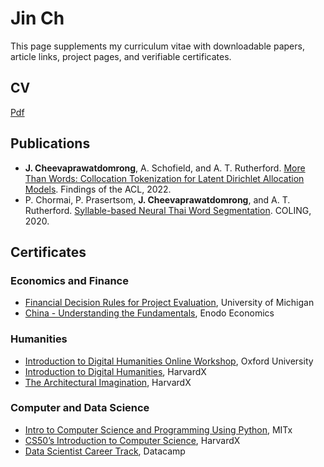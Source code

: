 # Jin Ch

This page supplements my curriculum vitae with downloadable papers, article links, project pages, and verifiable certificates.

## CV

[Pdf](assets/docs/cheeva_cv.pdf)

## Publications

- **J. Cheevaprawatdomrong**, A. Schofield, and A. T. Rutherford. [More Than Words:
Collocation Tokenization for Latent Dirichlet Allocation Models](assets/docs/More_Than_Words.pdf). Findings of the ACL, 2022.
- P. Chormai, P. Prasertsom, **J. Cheevaprawatdomrong**, and A. T. Rutherford.
[Syllable-based Neural Thai Word Segmentation](assets/docs/Word_Segmentation.pdf). COLING, 2020.

## Certificates

### Economics and Finance
- [Financial Decision Rules for Project Evaluation](https://courses.edx.org/certificates/c5da5308db6d4c55b4c604a25f6a5e59), University of Michigan
- [China - Understanding the Fundamentals](https://courses.edx.org/certificates/1f32aee413384e979c4ce5b75d2a97b9), Enodo Economics

### Humanities
- [Introduction to Digital Humanities Online Workshop](assets/docs/oxford_dh.pdf), Oxford University
- [Introduction to Digital Humanities](https://courses.edx.org/certificates/b011e916c3f24aae919865a9af89c874), HarvardX
- [The Architectural Imagination](https://courses.edx.org/certificates/015d94b104934ad088c3bd7afff80b3e), HarvardX


### Computer and Data Science
- [Intro to Computer Science and Programming Using Python](https://courses.edx.org/certificates/fef8542658bd4d91be23591e382129a6), MITx
- [CS50’s Introduction to Computer Science](https://courses.edx.org/certificates/e9ea6c9ab4884687b80c536f0394a0e7), HarvardX
- [Data Scientist Career Track](https://www.datacamp.com/statement-of-accomplishment/track/3b56e2dbdde893aaf1e066736752f88a3ecd1da3), Datacamp




<!--
## Welcome to GitHub Pages
- You can use the [editor on GitHub](https://github.com/jin236248/jin236248.github.io/edit/main/index.md) to maintain and preview the content for your website in Markdown files.
- For more details see [Basic writing and formatting syntax](https://docs.github.com/en/github/writing-on-github/getting-started-with-writing-and-formatting-on-github/basic-writing-and-formatting-syntax).
- Your Pages site will use the layout and styles from the Jekyll theme you have selected in your [repository settings](https://github.com/jin236248/jin236248.github.io/settings/pages). The name of this theme is saved in the Jekyll `_config.yml` configuration file.
- Having trouble with Pages? Check out our [documentation](https://docs.github.com/categories/github-pages-basics/) or [contact support](https://support.github.com/contact) and we’ll help you sort it out.
-->

